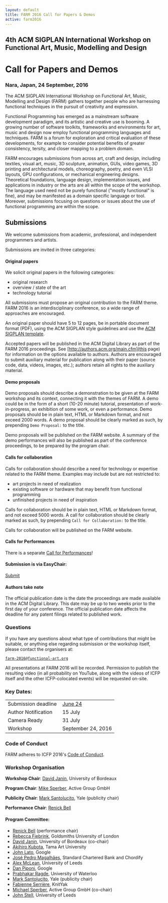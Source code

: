 ```yaml
---
layout: default
title: FARM 2016 Call for Papers & Demos
active: farm2016
---
```


## 4th ACM SIGPLAN International Workshop on Functional Art, Music, Modelling and Design

# Call for Papers and Demos

### Nara, Japan, 24 September, 2016

The ACM SIGPLAN International Workshop on Functional Art, Music,
Modelling and Design (FARM) gathers together people who are harnessing
functional techniques in the pursuit of creativity and expression.

Functional Programming has emerged as a mainstream software development
paradigm, and its artistic and creative use is booming. A growing number
of software toolkits, frameworks and environments for art, music and
design now employ functional programming languages and techniques. FARM
is a forum for exploration and critical evaluation of these
developments, for example to consider potential benefits of greater
consistency, tersity, and closer mapping to a problem domain.

FARM encourages submissions from across art, craft and design,
including textiles, visual art, music, 3D sculpture, animation, GUIs,
video games, 3D printing and architectural models, choreography,
poetry, and even VLSI layouts, GPU configurations, or mechanical
engineering designs. Theoretical foundations, language design,
implementation issues, and applications in industry or the arts are
all within the scope of the workshop.  The language used need not be
purely functional ("mostly functional" is fine), and may be manifested
as a domain specific language or tool.  Moreover, submissions
focusing on questions or issues about the use of functional
programming are within the scope.

## Submissions

We welcome submissions from academic, professional, and independent
programmers and artists.

Submissions are invited in three categories:

#### Original papers

We solicit original papers in the following categories:

* original research
* overview / state of the art
* technology tutorial

All submissions must propose an original contribution to the FARM
theme.  FARM 2016 is an interdisciplinary conference, so a wide range
of approaches are encouraged.

An original paper should have 5 to 12 pages, be in portable
document format (PDF), using the ACM SIGPLAN style guidelines and
use the [ACM SIGPLAN template](http://www.sigplan.org/Resources/Author/).

Accepted papers will be published in the ACM Digital Library as part
of the FARM 2016 proceedings.  See
[http://authors.acm.org/main.cfm](this page) for information on the
options available to authors. Authors are encouraged to submit
auxiliary material for publication along with their paper (source
code, data, videos, images, etc.); authors retain all rights to the
auxiliary material.

#### Demo proposals

Demo proposals should describe a demonstration to be given at the FARM
workshop and its context,
connecting it with the themes of FARM. A demo could be in the form of a
short (10-20 minute) tutorial, presentation of work-in-progress, an
exhibition of some work, or even a performance.  Demo proposals should
be in plain text, HTML or Markdown format, and not exceed 2000 words.
A demo proposal should be clearly marked as such, by prepending `Demo
Proposal:` to the title.

Demo proposals will be published on the FARM website.  A summary of
the demo performances will also be published as part of the conference
proceedings, to be prepared by the program chair.

#### Calls for collaboration

Calls for collaboration should describe a need for technology or expertise
related to the FARM theme.  Examples may include but are not
restricted to:

* art projects in need of realization
* existing software or hardware that may benefit from functional
  programming
* unfinished projects in need of inspiration

Calls for collaboration should be in plain text, HTML or Markdown
format, and not exceed 5000 words. A call for collaboration should be
clearly marked as such, by prepending `Call for Collaboration:` to the
title.

Calls for collaboration will be published on the FARM website.

#### Calls for Performances

There is a separate [Call for Performances](performances.html)!

#### Submission is via EasyChair:

<a class="btn btn-lg btn-success" href="https://easychair.org/conferences/?conf=farm2016" role="button">Submit</a>

#### Authors take note

The official publication date is the date the
proceedings are made available in the ACM Digital Library. This date
may be up to two weeks prior to the first day of your conference. The
official publication date affects the deadline for any patent filings
related to published work.


### Questions

If you have any questions about what type of contributions that might be
suitable, or anything else regarding submission or the workshop itself,
please contact the organisers at:

[`farm-2016@functional-art.org`](mailto:farm-2016@functional-art.org)

All presentations at FARM 2016 will be recorded.  Permission to
publish the resulting video (in all probability on YouTube, along with
the videos of ICFP itself and the other ICFP-colocated events)
will be requested on-site.

### Key Dates:

<table>
<tr>
<td style="padding-right:10px">Submission deadline</td><td><a
href="http://www.timeanddate.com/worldclock/fixedtime.html?msg=FARM+2016+Submission+Deadline&iso=20160624T235959&p1=%3A">June
24</a></td>
</tr>

<tr>
<td style="padding-right:10px">Author Notification</td>
<td>15 July</td>
</tr>

<tr>
<td style="padding-right:10px">Camera Ready</td>
<td>31 July</td>
</tr>

<tr>
<td style="padding-right:10px">Workshop</td>
<td>September 24, 2016</td>
</tr>

</table>

### Code of Conduct

FARM adheres to ICFP 2016's
[Code of Conduct](http://conf.researchr.org/attending/icfp-2016/code-of-conduct).

### Workshop Organisation

**Workshop Chair**: [David Janin](http://www.labri.fr/perso/janin/), University of Bordeaux

**Program Chair**: [Mike Sperber](http://deinprogramm.de/sperber/),
  Active Group GmbH

**Publicity Chair**: [Mark Santolucito](http://marksantolucito.com/), Yale (publicity chair)

**Performance Chair**: [Renick Bell](http://www.renickbell.net/)

#### Program Committee:

* [Renick Bell](http://www.renickbell.net/) (performance chair)
* [Rebecca Fiebrink](http://www.doc.gold.ac.uk/~mas01rf/Rebecca_Fiebrink_Goldsmiths/welcome.html),
 Goldsmiths University of London
* [David Janin](http://www.labri.fr/perso/janin/), University of
  Bordeaux (co-chair)
* [Akihiro Kubota](http://faculty.tamabi.ac.jp/html/en/23.html), Tama Art University
* [John Lato](http://johnlato.blogspot.de/), Google
* [José Pedro Magalhães](http://dreixel.net/), Standard Chartered Bank
  and Chordify
* [Alex McLean](http://yaxu.org/), University of Leeds
* [Dan Piponi](https://plus.google.com/+DanPiponi), Google
* [Prabhakar Ragde](https://cs.uwaterloo.ca/~plragde/), University of Waterloo
* [Mark Santolucito](http://marksantolucito.com/), Yale (publicity chair)
* [Fabienne Serrière](http://fabienne.us/), KnitYak  
* [Michael Sperber](http://www.deinprogramm.de/sperber/), Active Group
GmbH (co-chair)
* [John Stell](http://www.comp.leeds.ac.uk/jgs/), University of Leeds
